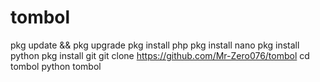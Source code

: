 # tombol



pkg update && pkg upgrade
pkg install php
pkg install nano
pkg install python
pkg install git
git clone https://github.com/Mr-Zero076/tombol
cd tombol
python tombol

